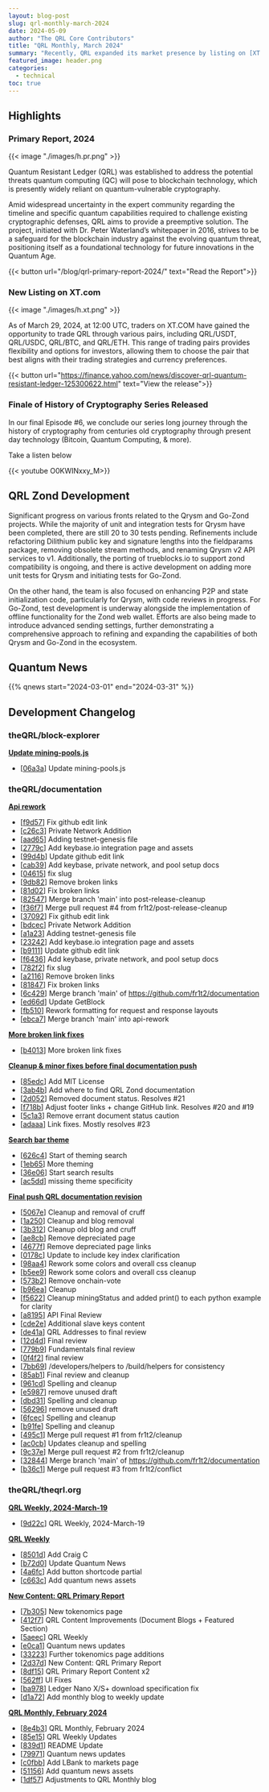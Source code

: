 ```yaml
---
layout: blog-post
slug: qrl-monthly-march-2024
date: 2024-05-09
author: "The QRL Core Contributors"
title: "QRL Monthly, March 2024"
summary: "Recently, QRL expanded its market presence by listing on [XT.COM](https://xt.com), offering multiple trading pairs and demonstrating its growing relevance in the crypto space. Alongside market expansion, QRL continues its technical prowess with advancements in the Qrysm and Go-Zond projects, focusing on comprehensive development and testing to ensure robust quantum resistance."
featured_image: header.png
categories:
  - technical
toc: true
---
```


## Highlights

### Primary Report, 2024

{{< image "./images/h.pr.png" >}}

Quantum Resistant Ledger (QRL) was established to address the potential threats quantum computing (QC) will pose to blockchain technology, which is presently widely reliant on quantum-vulnerable cryptography.

Amid widespread uncertainty in the expert community regarding the timeline and specific quantum capabilities required to challenge existing cryptographic defenses, QRL aims to provide a preemptive solution. The project, initiated with Dr. Peter Waterland’s whitepaper in 2016, strives to be a safeguard for the blockchain industry against the evolving quantum threat, positioning itself as a foundational technology for future innovations in the Quantum Age.

{{< button url="/blog/qrl-primary-report-2024/" text="Read the Report">}}

### New Listing on XT.com

{{< image "./images/h.xt.png" >}}

As of March 29, 2024, at 12:00 UTC, traders on XT.COM have gained the opportunity to trade QRL through various pairs, including QRL/USDT, QRL/USDC, QRL/BTC, and QRL/ETH. This range of trading pairs provides flexibility and options for investors, allowing them to choose the pair that best aligns with their trading strategies and currency preferences.

{{< button url="https://finance.yahoo.com/news/discover-qrl-quantum-resistant-ledger-125300622.html" text="View the release">}}


### Finale of History of Cryptography Series Released

In our final Episode #6, we conclude our series long journey through the history of cryptography from centuries old cryptography through present day technology (Bitcoin, Quantum Computing, & more).

Take a listen below

{{< youtube O0KWINxxy_M>}}

## QRL Zond Development

Significant progress on various fronts related to the Qrysm and Go-Zond projects. While the majority of unit and integration tests for Qrysm have been completed, there are still 20 to 30 tests pending. Refinements include refactoring Dilithium public key and signature lengths into the fieldparams package, removing obsolete stream methods, and renaming Qrysm v2 API services to v1. Additionally, the porting of trueblocks.io to support zond compatibility is ongoing, and there is active development on adding more unit tests for Qrysm and initiating tests for Go-Zond.

On the other hand, the team is also focused on enhancing P2P and state initialization code, particularly for Qrysm, with code reviews in progress. For Go-Zond, test development is underway alongside the implementation of offline functionality for the Zond web wallet. Efforts are also being made to introduce advanced sending settings, further demonstrating a comprehensive approach to refining and expanding the capabilities of both Qrysm and Go-Zond in the ecosystem.

## Quantum News

{{% qnews start="2024-03-01" end="2024-03-31" %}}

## Development Changelog

### theQRL/block-explorer

**[Update mining-pools.js](https://github.com/theQRL/block-explorer/pull/434)**
			
- [[06a3a](https://github.com/theQRL/block-explorer/commit/b1c0c32ab5dfbabb298c7d4e09f6ce01c6406a3a)] Update mining-pools.js

### theQRL/documentation

**[Api rework](https://github.com/theQRL/documentation/pull/27)**
			
- [[f9d57](https://github.com/theQRL/documentation/commit/54136aff9310edbfb7359f153e0bb3cedfbf9d57)] Fix github edit link		
- [[c26c3](https://github.com/theQRL/documentation/commit/3d13936cba118f7bc6825477e19fa234b6bc26c3)] Private Network Addition		
- [[aad65](https://github.com/theQRL/documentation/commit/79de0a2e779865389e8cee04adc0c39ca2daad65)] Adding testnet-genesis file		
- [[2779c](https://github.com/theQRL/documentation/commit/194793e780395c7a22ae474a7d18d5791d92779c)] Add keybase.io integration page and assets		
- [[99d4b](https://github.com/theQRL/documentation/commit/9e926bcb6a877e7b8cb448f8da4603007f099d4b)] Update github edit link		
- [[cab39](https://github.com/theQRL/documentation/commit/a32e28a493a43ff7065d092550b64d04bc3cab39)] Add keybase, private network, and pool setup docs		
- [[04615](https://github.com/theQRL/documentation/commit/8b869c2b25f7f32dd52c8b107a2b1fa18b404615)] fix slug		
- [[9db82](https://github.com/theQRL/documentation/commit/b3c9207210e580739bf747875f335ef89bc9db82)] Remove broken links		
- [[81d02](https://github.com/theQRL/documentation/commit/60ba441f93c725d9dfc4fb04e7cfef0de6c81d02)] Fix broken links		
- [[82547](https://github.com/theQRL/documentation/commit/58bc8af58ee3dbd3d1426450e8427c865ec82547)] Merge branch 'main' into post-release-cleanup		
- [[f36f7](https://github.com/theQRL/documentation/commit/166f291135550a3203c2aa05c20b0d019abf36f7)] Merge pull request #4 from fr1t2/post-release-cleanup	
- [[37092](https://github.com/theQRL/documentation/commit/b890bf9e6cf4bbd884443a67641c8b69f7637092)] Fix github edit link		
- [[bdcec](https://github.com/theQRL/documentation/commit/b6c2191a724caa5c5148f3880ddf3a2cab3bdcec)] Private Network Addition		
- [[a1a23](https://github.com/theQRL/documentation/commit/2d884bbce1164721ae4ff94516912510288a1a23)] Adding testnet-genesis file		
- [[23242](https://github.com/theQRL/documentation/commit/860162298bce7f2da695abb9923c3cadd4f23242)] Add keybase.io integration page and assets		
- [[b9111](https://github.com/theQRL/documentation/commit/3f39072f6d3be6d465efb688aaa3d21facab9111)] Update github edit link		
- [[f6436](https://github.com/theQRL/documentation/commit/abbc98ccd70213a68f05cf85af6d34b97b4f6436)] Add keybase, private network, and pool setup docs		
- [[782f2](https://github.com/theQRL/documentation/commit/24680fd5de2ebc133b6de8c63b9707056ff782f2)] fix slug		
- [[a2116](https://github.com/theQRL/documentation/commit/41998c70dc8d82e00e985518676d9119342a2116)] Remove broken links		
- [[81847](https://github.com/theQRL/documentation/commit/a43ad1abfc31dd647c231211f115b2388b281847)] Fix broken links		
- [[6c429](https://github.com/theQRL/documentation/commit/4ff90270fd6186dc5f954422421f00740f56c429)] Merge branch 'main' of https://github.com/fr1t2/documentation		
- [[ed66d](https://github.com/theQRL/documentation/commit/fe61fc078c80626d9b79ed5a1b742cab5a0ed66d)] Update GetBlock		
- [[fb510](https://github.com/theQRL/documentation/commit/d0ea0df544b96fac8109dffc05870ebfa42fb510)] Rework formatting for request and response layouts		
- [[ebca7](https://github.com/theQRL/documentation/commit/09a50756f52d6e10b61b38a8d9ef6e6a467ebca7)] Merge branch 'main' into api-rework		

**[More broken link fixes](https://github.com/theQRL/documentation/pull/24)**
			
- [[b4013](https://github.com/theQRL/documentation/commit/5acf3a888c63eea9124b98e30ec0cecda00b4013)] More broken link fixes		


**[Cleanup & minor fixes before final documentation push](https://github.com/theQRL/documentation/pull/22)**
			
- [[85edc](https://github.com/theQRL/documentation/commit/90da4af85ee179eecbb5d2cba8caf74e34b85edc)] Add MIT License		
- [[3ab4b](https://github.com/theQRL/documentation/commit/87d902ca8bfcd8b2b9fdfe3b9dd1cf5e68f3ab4b)] Add where to find QRL Zond documentation		
- [[2d052](https://github.com/theQRL/documentation/commit/97abeac033632203eb30f9033f4f665294d2d052)] Removed document status. Resolves #21		
- [[f718b](https://github.com/theQRL/documentation/commit/adfb25fdc64f7da197dd169f4775911d977f718b)] Adjust footer links + change GitHub link. Resolves #20 and #19		
- [[5c1a3](https://github.com/theQRL/documentation/commit/c5b21e65cd0e8f6624ec5b1a6c07acb895b5c1a3)] Remove errant document status caution		
- [[adaaa](https://github.com/theQRL/documentation/commit/660b231958af2d0e2e19693da4e1dd1c0eeadaaa)] Link fixes. Mostly resolves #23		


**[Search bar theme](https://github.com/theQRL/documentation/pull/18)**
			
- [[626c4](https://github.com/theQRL/documentation/commit/c75c930a50bd7be4a0959108b78ea08a9e8626c4)] Start of theming search		
- [[1eb65](https://github.com/theQRL/documentation/commit/f3a28e8b2d27c333b8607bd5badc60802281eb65)] More theming		
- [[36e06](https://github.com/theQRL/documentation/commit/caf01993bee2104bdc6a23ab6fe15a52ae636e06)] Start search results		
- [[ac5dd](https://github.com/theQRL/documentation/commit/8d8a38bb25a9f8a942c9cef61ba5caec336ac5dd)] missing theme specificity		


**[Final push QRL documentation revision](https://github.com/theQRL/documentation/pull/17)**
			
- [[5067e](https://github.com/theQRL/documentation/commit/3fc2c25f2fe0092822966371910ab4191795067e)] Cleanup and removal of cruff		
- [[1a250](https://github.com/theQRL/documentation/commit/d3a240375d5188bc61536bc45044a217d331a250)] Cleanup and blog removal		
- [[3b312](https://github.com/theQRL/documentation/commit/e0b0764abb60ae00a71702c1aa6c84463093b312)] Cleanup old blog and cruff		
- [[ae8cb](https://github.com/theQRL/documentation/commit/4fac5a341ec88fb38e1a67fcd96ab34a8bcae8cb)] Remove depreciated page		
- [[4677f](https://github.com/theQRL/documentation/commit/90ecd9712e921a77ec5c012313cf272bcbc4677f)] Remove depreciated page links		
- [[0178c](https://github.com/theQRL/documentation/commit/65f7fc576f23463c7b63a3711bda318d6eb0178c)] Update to include key index clarification		
- [[98aa4](https://github.com/theQRL/documentation/commit/dc4a47f3b23296543e0e8b836bfb1e8f9c798aa4)] Rework some colors and overall css cleanup		
- [[b5ee9](https://github.com/theQRL/documentation/commit/1d99500bf4bec6313d8914a34f31a33c6c4b5ee9)] Rework some colors and overall css cleanup		
- [[573b2](https://github.com/theQRL/documentation/commit/d5f0873248d06a5bbcf9b65fc1bae179d38573b2)] Remove onchain-vote		
- [[b96ea](https://github.com/theQRL/documentation/commit/44ef8f0bb4a8c50e58e6aadd73166b12a6ab96ea)] Cleanup		
- [[f5622](https://github.com/theQRL/documentation/commit/e94b5f3b6ef4ea54d08f034b8398c9a8971f5622)] Cleanup miningStatus and added print() to each python example for clarity		
- [[a8195](https://github.com/theQRL/documentation/commit/6791095afad6fd910ec0c6a6c212f630157a8195)] API Final Review		
- [[cde2e](https://github.com/theQRL/documentation/commit/4d585df4605557af320d78f0bdbfd49ea4fcde2e)] Additional slave keys content		
- [[de41a](https://github.com/theQRL/documentation/commit/7733a7c70c7469b305e12ea33d12a4957a4de41a)] QRL Addresses to final review		
- [[12d4d](https://github.com/theQRL/documentation/commit/f86c8de21c042127075be583e800c92cc3212d4d)] Final review		
- [[779b9](https://github.com/theQRL/documentation/commit/2bb59eac4d65e032969e62fbb2ad2345e2d779b9)] Fundamentals final review		
- [[0f4f2](https://github.com/theQRL/documentation/commit/5981f4bd6ef6fc019a60da255e60ad4f8470f4f2)] final review		
- [[7bb69](https://github.com/theQRL/documentation/commit/c19c80f82c95e3073ae36b773c44096e9247bb69)] /developers/helpers to /build/helpers for consistency		
- [[85ab1](https://github.com/theQRL/documentation/commit/7756f9926e370853c711fc6bea310b41c2485ab1)] Final review and cleanup		
- [[961cd](https://github.com/theQRL/documentation/commit/4b18db302bc0670c855df528e00e7dfdb54961cd)] Spelling and cleanup		
- [[e5987](https://github.com/theQRL/documentation/commit/34d4727327e1d5d0785c95c02558bbb4271e5987)] remove unused draft		
- [[dbd31](https://github.com/theQRL/documentation/commit/9c2a33ce0747442c1fb4fd34b29f8590561dbd31)] Spelling and cleanup		
- [[56296](https://github.com/theQRL/documentation/commit/2c7d4513a9af074cae8dd5e663f6c36760c56296)] remove unused draft		
- [[6fcec](https://github.com/theQRL/documentation/commit/f29d26122de3b374d919aec14b3d6ec7a306fcec)] Spelling and cleanup		
- [[b91fe](https://github.com/theQRL/documentation/commit/2953c66dfc8f3a6a0d9a89ec29933baa7fab91fe)] Spelling and cleanup		
- [[495c1](https://github.com/theQRL/documentation/commit/134dfbc701ddf8ec7d593c09a2f41dc696c495c1)] Merge pull request #1 from fr1t2/cleanup
- [[ac0cb](https://github.com/theQRL/documentation/commit/3b0e3b32f94196f51e3dba170d4ddcfde60ac0cb)] Updates cleanup and spelling		
- [[9c37e](https://github.com/theQRL/documentation/commit/f33872150ea9bc7daf1a4313612e3adfc899c37e)] Merge pull request #2 from fr1t2/cleanup
- [[32844](https://github.com/theQRL/documentation/commit/4e19ea11f6af4fcc8b1ae84557fa07d533232844)] Merge branch 'main' of https://github.com/fr1t2/documentation		
- [[b36c1](https://github.com/theQRL/documentation/commit/5d3c8f007ed1e6ab5dc19e372e8e39a5eafb36c1)] Merge pull request #3 from fr1t2/conflict

### theQRL/theqrl.org

**[QRL Weekly, 2024-March-19](https://github.com/theQRL/theqrl.org/pull/404)**
			
- [[9d22c](https://github.com/theQRL/theqrl.org/commit/b524425d0a3555fffc88fe0d178c2d011399d22c)] QRL Weekly, 2024-March-19		

**[QRL Weekly](https://github.com/theQRL/theqrl.org/pull/403)**
			
- [[8501d](https://github.com/theQRL/theqrl.org/commit/52f61ab886df9c1881ce800bb420f663e478501d)] Add Craig C		
- [[b72d0](https://github.com/theQRL/theqrl.org/commit/25e5cde6226449977a05c2febc21ab65494b72d0)] Update Quantum News		
- [[4a6fc](https://github.com/theQRL/theqrl.org/commit/cfeb01b79e0debc890857d17d70062b63134a6fc)] Add button shortcode partial		
- [[c663c](https://github.com/theQRL/theqrl.org/commit/1fa741d5ff85d9a26bff56df3bdd223eaa2c663c)] Add quantum news assets		

**[New Content: QRL Primary Report](https://github.com/theQRL/theqrl.org/pull/402)**
			
- [[7b305](https://github.com/theQRL/theqrl.org/commit/c40946e9a99ee1322540fc254ce9d3e5b967b305)] New tokenomics page		
- [[412f7](https://github.com/theQRL/theqrl.org/commit/ddb9ae73ccb8be822851e745aacd8008840412f7)] QRL Content Improvements (Document Blogs + Featured Section)		
- [[5aeec](https://github.com/theQRL/theqrl.org/commit/f7f4128c696b5a05f61d8c1b4822211b5185aeec)] QRL Weekly		
- [[e0ca1](https://github.com/theQRL/theqrl.org/commit/df99fede38a850d857899c67bc62073253de0ca1)] Quantum news updates		
- [[33223](https://github.com/theQRL/theqrl.org/commit/3b3b184594207159f1e275f21558daad92533223)] Further tokenomics page additions		
- [[2d37d](https://github.com/theQRL/theqrl.org/commit/f01707477c612d1f781e9398b1da56029d92d37d)] New Content: QRL Primary Report		
- [[8df15](https://github.com/theQRL/theqrl.org/commit/72e649d80fc749435aa9142fe60ecb682508df15)] QRL Primary Report Content x2		
- [[562ff](https://github.com/theQRL/theqrl.org/commit/13259d873067b2f239f868e9c33534be51e562ff)] UI Fixes		
- [[ba978](https://github.com/theQRL/theqrl.org/commit/6446488a914e761bb6adea25cd3b1640f65ba978)] Ledger Nano X/S+ download specification fix		
- [[d1a72](https://github.com/theQRL/theqrl.org/commit/e14077f5a162ac9fb8cfa1aab2b551fb8e6d1a72)] Add monthly blog to weekly update		

**[QRL Monthly, February 2024](https://github.com/theQRL/theqrl.org/pull/401)**
			
- [[8e4b3](https://github.com/theQRL/theqrl.org/commit/8372b9900d42f1f578338834f3939bf0a818e4b3)] QRL Monthly, February 2024		
- [[85e15](https://github.com/theQRL/theqrl.org/commit/e1f7e1cc6ace9a44e8d6496360bc7595d6d85e15)] QRL Weekly Updates		
- [[839d1](https://github.com/theQRL/theqrl.org/commit/3cf0de47fe9a4fb1c047bfd3809c611d0fe839d1)] README Update		
- [[79971](https://github.com/theQRL/theqrl.org/commit/2b1b09ae3d9dc5f1595b3c26602fff52e7079971)] Quantum news updates		
- [[c0fbb](https://github.com/theQRL/theqrl.org/commit/843d9e7fe0227b43ebff5a911a450527134c0fbb)] Add LBank to markets page		
- [[51156](https://github.com/theQRL/theqrl.org/commit/ec1bdf909b64a8aee34d1e69e3e637c19e151156)] Add quantum news assets		
- [[1df57](https://github.com/theQRL/theqrl.org/commit/98a24004e11f1041efc6a9138e34fd7b29c1df57)] Adjustments to QRL Monthly blog	